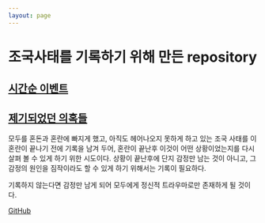 ```yaml
---
layout: page
---
```


조국사태를 기록하기 위해 만든 repository
========================================

[시간순 이벤트](timetable.html)
-----------------------------

[제기되었던 의혹들](의혹목록.html)
--------------------------------

모두를 혼돈과 혼란에 빠지게 했고, 아직도 헤어나오지 못하게 하고 있는 조국 사태를 이 혼란이 끝나기 전에 기록을 남겨 두어, 혼란이 끝난후 이것이 어떤 상황이었는지를 다시 살펴 볼 수 있게 하기 위한 시도이다. 상황이 끝난후에 단지 감정만 남는 것이 아니고, 그 감정의 원인을 짐작이라도 할 수 있게 하기 위해서는 기록이 필요하다.

기록하지 않는다면 감정만 남게 되어 모두에게 정신적 트라우마로만 존재하게 될 것이다.

[GitHub](https://github.com/krtoday/krtoday.github.io)
